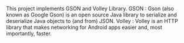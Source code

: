 This project implements GSON and Volley Library.
GSON   : Gson (also known as Google Gson) is an open source Java library to serialize and deserialize Java objects to (and from) JSON.
Volley : Volley is an HTTP library that makes networking for Android apps easier and, most importantly, faster. 
